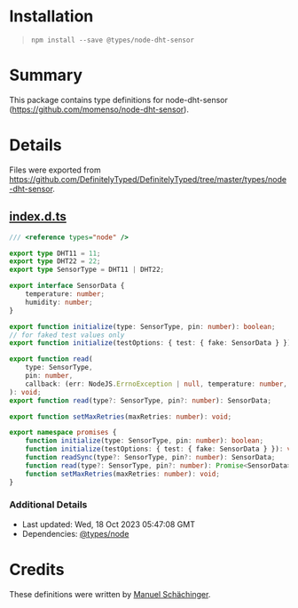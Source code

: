 # Installation
> `npm install --save @types/node-dht-sensor`

# Summary
This package contains type definitions for node-dht-sensor (https://github.com/momenso/node-dht-sensor).

# Details
Files were exported from https://github.com/DefinitelyTyped/DefinitelyTyped/tree/master/types/node-dht-sensor.
## [index.d.ts](https://github.com/DefinitelyTyped/DefinitelyTyped/tree/master/types/node-dht-sensor/index.d.ts)
````ts
/// <reference types="node" />

export type DHT11 = 11;
export type DHT22 = 22;
export type SensorType = DHT11 | DHT22;

export interface SensorData {
    temperature: number;
    humidity: number;
}

export function initialize(type: SensorType, pin: number): boolean;
// for faked test values only
export function initialize(testOptions: { test: { fake: SensorData } }): void;

export function read(
    type: SensorType,
    pin: number,
    callback: (err: NodeJS.ErrnoException | null, temperature: number, humidity: number) => void,
): void;
export function read(type?: SensorType, pin?: number): SensorData;

export function setMaxRetries(maxRetries: number): void;

export namespace promises {
    function initialize(type: SensorType, pin: number): boolean;
    function initialize(testOptions: { test: { fake: SensorData } }): void;
    function readSync(type?: SensorType, pin?: number): SensorData;
    function read(type?: SensorType, pin?: number): Promise<SensorData>;
    function setMaxRetries(maxRetries: number): void;
}

````

### Additional Details
 * Last updated: Wed, 18 Oct 2023 05:47:08 GMT
 * Dependencies: [@types/node](https://npmjs.com/package/@types/node)

# Credits
These definitions were written by [Manuel Schächinger](https://github.com/schaechinger).
